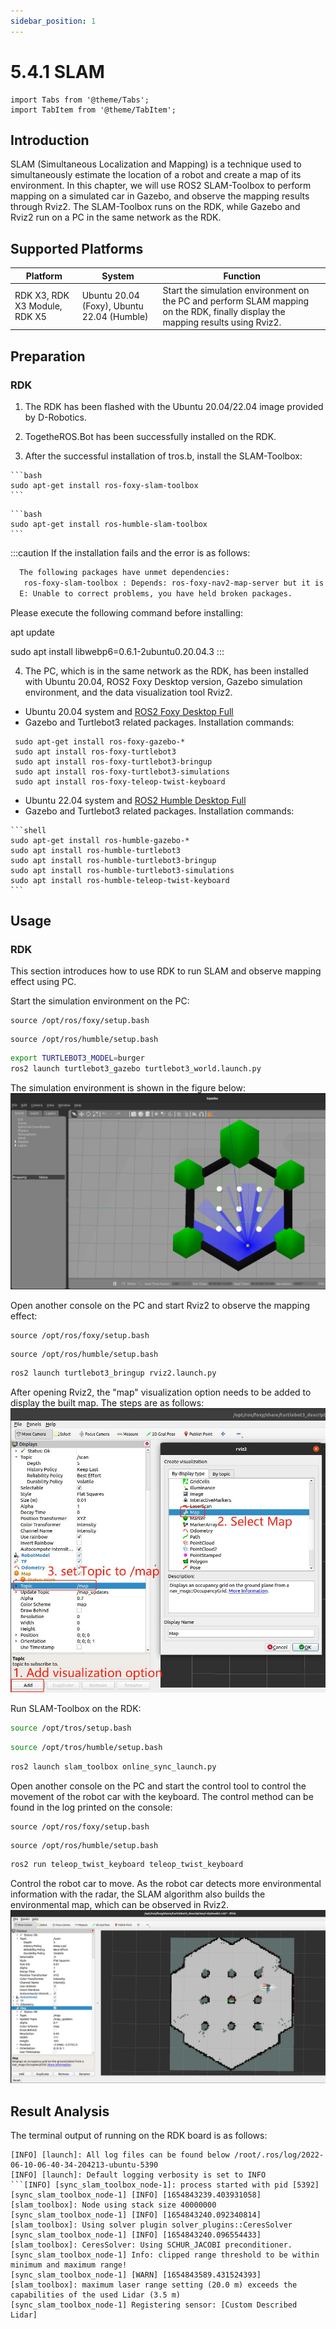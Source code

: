 ```yaml
---
sidebar_position: 1
---
```


# 5.4.1 SLAM

```mdx-code-block
import Tabs from '@theme/Tabs';
import TabItem from '@theme/TabItem';
```

## Introduction

SLAM (Simultaneous Localization and Mapping) is a technique used to simultaneously estimate the location of a robot and create a map of its environment. In this chapter, we will use ROS2 SLAM-Toolbox to perform mapping on a simulated car in Gazebo, and observe the mapping results through Rviz2. The SLAM-Toolbox runs on the RDK, while Gazebo and Rviz2 run on a PC in the same network as the RDK.

## Supported Platforms

| Platform | System | Function |
| -------- | ---------------- | -------------------- |
| RDK X3, RDK X3 Module, RDK X5 | Ubuntu 20.04 (Foxy), Ubuntu 22.04 (Humble) | Start the simulation environment on the PC and perform SLAM mapping on the RDK, finally display the mapping results using Rviz2. |

## Preparation

### RDK

1. The RDK has been flashed with the  Ubuntu 20.04/22.04 image provided by D-Robotics.

2. TogetheROS.Bot has been successfully installed on the RDK.

3. After the successful installation of tros.b, install the SLAM-Toolbox:

 <Tabs groupId="tros-distro">
 <TabItem value="foxy" label="Foxy">

    ```bash
    sudo apt-get install ros-foxy-slam-toolbox
    ```

 </TabItem>
 <TabItem value="humble" label="Humble">

    ```bash
    sudo apt-get install ros-humble-slam-toolbox
    ```

 </TabItem>
 </Tabs>

:::caution
If the installation fails and the error is as follows:

 ```bash
   The following packages have unmet dependencies:
    ros-foxy-slam-toolbox : Depends: ros-foxy-nav2-map-server but it is not going to be installed
   E: Unable to correct problems, you have held broken packages.
 ```

Please execute the following command before installing:
 
   apt update

   sudo apt install libwebp6=0.6.1-2ubuntu0.20.04.3
:::

4. The PC, which is in the same network as the RDK, has been installed with Ubuntu 20.04, ROS2 Foxy Desktop version, Gazebo simulation environment, and the data visualization tool Rviz2.

 <Tabs groupId="tros-distro">
 <TabItem value="foxy" label="Foxy">

   - Ubuntu 20.04 system and [ROS2 Foxy Desktop Full](https://docs.ros.org/en/foxy/Installation/Ubuntu-Install-Debians.html)
   - Gazebo and Turtlebot3 related packages. Installation commands:

   ```shell
    sudo apt-get install ros-foxy-gazebo-*
    sudo apt install ros-foxy-turtlebot3
    sudo apt install ros-foxy-turtlebot3-bringup
    sudo apt install ros-foxy-turtlebot3-simulations
    sudo apt install ros-foxy-teleop-twist-keyboard
   ```

 </TabItem>
 <TabItem value="humble" label="Humble">

   - Ubuntu 22.04 system and [ROS2 Humble Desktop Full](https://docs.ros.org/en/humble/Installation/Ubuntu-Install-Debians.html)
   - Gazebo and Turtlebot3 related packages. Installation commands:

    ```shell
    sudo apt-get install ros-humble-gazebo-*
    sudo apt install ros-humble-turtlebot3
    sudo apt install ros-humble-turtlebot3-bringup
    sudo apt install ros-humble-turtlebot3-simulations
    sudo apt install ros-humble-teleop-twist-keyboard
    ```

 </TabItem>
 </Tabs>

## Usage

### RDK

This section introduces how to use RDK to run SLAM and observe mapping effect using PC.

Start the simulation environment on the PC:

<Tabs groupId="tros-distro">
<TabItem value="foxy" label="Foxy">

```shell
source /opt/ros/foxy/setup.bash
```

</TabItem>
<TabItem value="humble" label="Humble">

```shell
source /opt/ros/humble/setup.bash
```

</TabItem>
</Tabs>

```bash
export TURTLEBOT3_MODEL=burger
ros2 launch turtlebot3_gazebo turtlebot3_world.launch.py
```

The simulation environment is shown in the figure below:
![](/../static/img/05_Robot_development/04_apps/image/slam/gazebo.jpg)

Open another console on the PC and start Rviz2 to observe the mapping effect:

<Tabs groupId="tros-distro">
<TabItem value="foxy" label="Foxy">

```shell
source /opt/ros/foxy/setup.bash
```

</TabItem>
<TabItem value="humble" label="Humble">

```shell
source /opt/ros/humble/setup.bash
```

</TabItem>
</Tabs>

```bash
ros2 launch turtlebot3_bringup rviz2.launch.py
```

After opening Rviz2, the "map" visualization option needs to be added to display the built map. The steps are as follows:
![](/../static/img/05_Robot_development/04_apps/image/slam/rvizsetting.jpg)

Run SLAM-Toolbox on the RDK:

<Tabs groupId="tros-distro">
<TabItem value="foxy" label="Foxy">

```bash
source /opt/tros/setup.bash
```

</TabItem>

<TabItem value="humble" label="Humble">

```bash
source /opt/tros/humble/setup.bash
```

</TabItem>

</Tabs>

```bash
ros2 launch slam_toolbox online_sync_launch.py
```

Open another console on the PC and start the control tool to control the movement of the robot car with the keyboard. The control method can be found in the log printed on the console:

<Tabs groupId="tros-distro">
<TabItem value="foxy" label="Foxy">

```shell
source /opt/ros/foxy/setup.bash
```

</TabItem>
<TabItem value="humble" label="Humble">

```shell
source /opt/ros/humble/setup.bash
```

</TabItem>
</Tabs>

```bash
ros2 run teleop_twist_keyboard teleop_twist_keyboard
```

Control the robot car to move. As the robot car detects more environmental information with the radar, the SLAM algorithm also builds the environmental map, which can be observed in Rviz2.
![](/../static/img/05_Robot_development/04_apps/image/slam/map.jpg)

## Result Analysis

The terminal output of running on the RDK board is as follows:

```text
[INFO] [launch]: All log files can be found below /root/.ros/log/2022-06-10-06-40-34-204213-ubuntu-5390
[INFO] [launch]: Default logging verbosity is set to INFO
```[INFO] [sync_slam_toolbox_node-1]: process started with pid [5392]
[sync_slam_toolbox_node-1] [INFO] [1654843239.403931058] [slam_toolbox]: Node using stack size 40000000
[sync_slam_toolbox_node-1] [INFO] [1654843240.092340814] [slam_toolbox]: Using solver plugin solver_plugins::CeresSolver
[sync_slam_toolbox_node-1] [INFO] [1654843240.096554433] [slam_toolbox]: CeresSolver: Using SCHUR_JACOBI preconditioner.
[sync_slam_toolbox_node-1] Info: clipped range threshold to be within minimum and maximum range!
[sync_slam_toolbox_node-1] [WARN] [1654843589.431524393] [slam_toolbox]: maximum laser range setting (20.0 m) exceeds the capabilities of the used Lidar (3.5 m)
[sync_slam_toolbox_node-1] Registering sensor: [Custom Described Lidar]